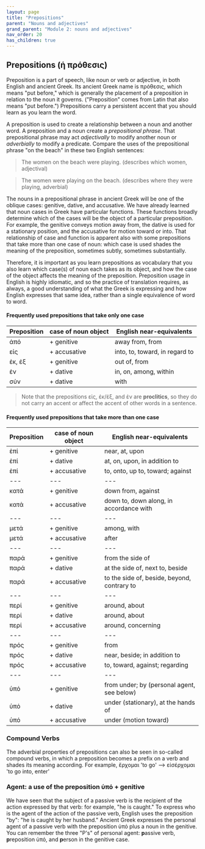 ```yaml
---
layout: page
title: "Prepositions"
parent: "Nouns and adjectives"
grand_parent: "Module 2: nouns and adjectives"
nav_order: 20
has_children: true
---
```


## Prepositions (ἡ πρόθεσις)  

Preposition is a part of speech, like noun or verb or adjective, in both English and ancient Greek. Its ancient Greek name is πρόθεσις, which means "put before," which is generally the placement of a preposition in relation to the noun it governs. ("Preposition" comes from Latin that also means "put before.") Prepositions carry a persistent accent that you should learn as you learn the word.

A preposition is used to create a relationship between a noun and another word. A preposition and a noun create a *prepositional phrase*. That prepositional phrase may act *adjectivally* to modify another noun or *adverbially* to modify a predicate. Compare the uses of the prepositional phrase "on the beach" in these two English sentences:

> The women on the beach were playing. (describes which women, adjectival)

> The women were playing on the beach. (describes where they were playing, adverbial)

The nouns in a prepositional phrase in ancient Greek will be one of the oblique cases: genitive, dative, and accusative. We have already learned that noun cases in Greek have particular functions. These functions broadly determine which of the cases will be the object of a particular preposition. For example, the genitive conveys motion away from, the dative is used for a stationary position, and the accusative for motion toward or into. That relationship of case and function is apparent also with some prepositions that take more than one case of noun: which case is used shades the meaning of the preposition, sometimes subtly, sometimes substantially. 

Therefore, it is important as you learn prepositions as vocabulary that you also learn which case(s) of noun each takes as its object, and how the case of the object affects the meaning of the preposition. Preposition usage in English is highly idiomatic, and so the practice of translation requires, as always, a good understanding of what the Greek is expressing and how English expresses that same idea, rather than a single equivalence of word to word.

#### Frequently used prepositions that take only one case
| Preposition | case of noun object | English near-equivalents
| --- | --- | --- |
ἀπό | + genitive | away from, from
εἰς | + accusative | into, to, toward, in regard to
ἐκ, ἐξ | + genitive | out of, from
ἐν | + dative | in, on, among, within
σύν | + dative | with

> Note that the prepositions εἰς, ἐκ/ἐξ, and ἐν are **proclitics**, so they do not carry an accent or affect the accent of other words in a sentence.


#### Frequently used prepositions that take more than one case
| Preposition | case of noun object | English near-equivalents |
|---|---|--- |
ἐπί | + genitive | near, at, upon
ἐπί |  + dative   | at, on, upon, in addition to
ἐπί |  + accusative | to, onto, up to, toward; against 
--- | --- | ---
κατά  | + genitive | down from, against
κατά | + accusative | down to, down along, in accordance with
--- | --- | ---
μετά | + genitive | among, with
μετά | + accusative | after
--- | --- | ---
παρά | + genitive | from the side of
παρά |  + dative   | at the side of, next to, beside
παρά | + accusative | to the side of, beside, beyond, contrary to
--- | --- | ---
περί | + genitive | around, about
περί |  + dative   | around, about
περί | + accusative | around, concerning
--- | --- | ---
πρός | + genitive | from
πρός |  + dative   | near, beside; in addition to
πρός | + accusative | to, toward, against; regarding
--- | --- | ---
ὑπό | + genitive | from under; by (personal agent, see below)
ὑπό |  + dative   | under (stationary), at the hands of
ὑπό | + accusative | under (motion toward)

### Compound Verbs
The adverbial properties of prepositions can also be seen in so-called compound verbs, in which a preposition becomes a prefix on a verb and shades its meaning according. For example, ἔρχομαι 'to go' --> εἰσέρχομαι 'to go into, enter' 

### Agent: a use of the preposition ὑπό + genitive
We have seen that the subject of a passive verb is the recipient of the action expressed by that verb: for example, "he is caught." To express who is the agent of the action of the passive verb, English uses the preposition "by": "he is caught by her husband." Ancient Greek expresses the personal agent of a passive verb with the preposition ὑπό plus a noun in the genitive. You can remember the three "P's" of personal agent: **p**assive verb, **p**reposition ὑπό, and **p**erson in the genitive case. 

